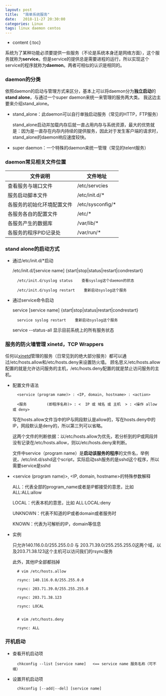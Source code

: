 ```yaml
---
layout: post
title:  "简单系统服务"
date:   2018-11-27 20:30:00
categories: Linux
tags: linux daemon centos
---
```


* content
{:toc}

系统为了某种功能必须要提供一些服务（不论是系统本身还是网络方面），这个服务就称为**service**。但是service的提供总是需要进程的运行，所以实现这个service的程序就称为**daemon**。两者可相似的认识是相同的。

### daemon的分类

依照daemon的启动与管理方式来区分，基本上可以将daemon分为**独立启动**的**stand alone**，与通过一个super daemon来统一来管理的服务两大类。
我这边主要来介绍stand_alone。

* stand_alone：此daemon可以自行单独启动服务（常见的HTTP，FTP服务）

    stand_alone启动并加载内存后就一直占用内存与系统资源，最大的优势就是：因为是一直存在内存内持续的提供服务，因此对于发生客户端的请求时，stand_alone的daemon响应速度较快。

* super daemon：一个特殊的daemon来统一管理（常见的telent服务）

### daemon常见相关文件位置

文件说明 | 文件地址
------ | ------
查看服务与端口文件 | /etc/servcies
服务启动脚本文件  | /etc/init.d/*
各服务的初始化环境配置文件 | /etc/sysconfig/*
各服务各自的配置文件 | /etc/*
各服务产生的数据库 | /var/lib/*
各服务的程序PID记录处 | /var/run/*

### stand alone的启动方式

* 通过/etc/init.d/*启动

    /etc/init.d/[service name] {start|stop|status|restart|condrestart}

        /etc/init.d/syslog status    查看syslog这个daemon的状态

        /etc/init.d/syslog restart    重新启动syslog这个服务

* 通过service命令启动

    service [service name] {start|stop|status|restart|condrestart}

        service syslog restart    重新启动syslog这个服务

    service --status-all   显示目前系统上的所有服务状态

### 服务的防火墙管理 xinetd，TCP Wrappers

任何以[xinetd](https://zh.wikipedia.org/wiki/Xinetd)管理的服务（日常见到的绝大部分服务）都可以通过/etc/hosts.allow和/etc/hosts.deny来设置防火墙。
顾名思义/etc/hosts.allow配置的就是允许访问服务的主机，/etc/hosts.deny配置的就是禁止访问服务的主机。

* 配置文件语法

        <service (program name)> : <IP, domain, hostname> : <action>

        <服务         (即程序名称)> : <  IP 或 域名 或 主机  > : <操作 allow 或 deny>

    写在hosts.allow文件当中的IP与网段默认是allow的，写在hosts.deny中的IP，网段默认是deny的，所以第三列可以省略。

    这两个文件的判断依据：以/etc/hosts.allow为优先，若分析到的IP或网段并没有记录在/etc/hosts.allow，则以/etc/hosts.deny来判断。

    文件中service（program name）是**启动该服务的程序**的文件名，举例说，/etc/init.d/sshd这个script，实际启动ssh服务的是sshd这个程序，所以需要service是sshd

* <service (program name)>, <IP, domain, hostname>的特殊参数解释

    ALL：代表全部的program_name或者是IP都接受的意思，比如 ALL:ALL:allow

    LOCAL：代表本机的意思，比如 ALL:LOCAL:deny

    UNKNOWN：代表不知道的IP或者domain或者服务时

    KNOWN：代表为可解析的IP，domain等信息

* 实例

    只允许140.116.0.0/255.255.0.0 与 203.71.39.0/255.255.255.0这两个域，以及203.71.38.123这个主机可以访问我们的rsync服务

    此外，其他IP全部都挡掉

        # vim /etc/hosts.allow

        rsync: 140.116.0.0/255.255.0.0

        rsync: 203.71.39.0/255.255.255.0

        rsync: 203.71.38.123

        rsync: LOCAL


        # vim /etc/hosts.deny

        rsync: ALL


### 开机启动

* 查看开机启动项

        chkconfig --list [service name]   <== service name 服务名称（可不填）

* 设置开机启动项

        chkconfig [--add|--del] [service name]








